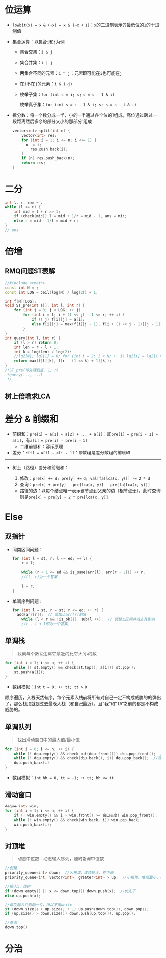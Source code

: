 # 位运算

+ `lowbit(x) = x & (-x) = x & (~x + 1)`：`x`的二进制表示的最低位的`1`的十进制值

+ 集合运算：以集合`i`和`j`为例

  + 集合交集：`i & j`

  + 集合并集：`i | j`

  + 两集合不同的元素：`i ^ j`：元素即可能在`i`也可能在`j`

  + 在`i`不在`j`的元素：`i & (~j)`

  + 枚举子集：`for (int s = i; s; s = s - 1 & i)`

    枚举真子集：`for (int s = i - 1 & i; s; s = s - 1 & i)`
  
+ 拆分数：将一个数分成一半，小的一半通过各个位的1组成，高位通过跨过一段距离然后多余的部分又小的那部分1组成

  ```c++
  vector<int> split(int n) {
      vector<int> res;
      for (int i = 1; i <= n; i <<= 1) {
  		n -= i;
          res.push_back(i);
      }
      if (n) res.push_back(n);
      return res;
  }
  ```

# 二分

```c++
int l, r, ans = ;
while (l <= r) {
    int mid = l + r >> 1;
    if (check(mid)) l = mid + 1/r = mid - 1, ans = mid;
    else r = mid - 1/l = mid + r; 
}
// ans
```

# 倍增

## RMQ问题ST表解

```c++
//#include <cmath>
const int N = ;
const int LOG = ceil(log(N) / log(2)) + 1;

int f[N][LOG];
void ST_pre(int a[], int l, int r) {
    for (int j = 0; j < LOG; ++ j) 
        for (int i = l; i + (1 << j) - 1 <= r; ++ i) {
            if (! j) f[i][j] = a[i];
            else f[i][j] = max(f[i][j - 1], f[i + (1 << j - 1)][j - 1]);
        }
}
int query(int l, int r) {
	if (l > r) return 0;
    int len = r - l + 1;
    int k = log(len) / log(2);
    //lg2[N]; lg2[1] = 0; for (int i = 2; i < N; ++ i) lg2[i] = lg2[i >> 1] + 1;
    return max(f[l][k], f[r - (1 << k) + 1][k]);
}
/*ST_pre(待处理数组, 1, n)
 *query(..., ...)
 */
```

## 树上倍增求LCA

# 差分 & 前缀和

+ 前缀和：`pre[i] = a[1] + a[2] + ... + a[i]`：即`pre[i] = pre[i - 1] + a[i]`，有`a[i] = pre[i] - pre[i - 1]`
  + 二维前缀和：容斥原理
+ 差分：`c[i] = a[i] - a[i - 1]`：原数组是差分数组的前缀和

---

+ 树上（路径）差分和前缀和：

  1. 修改：`pre[x] += d; pre[y] += d; val[fa[lca(x, y)]] -= 2 * d`
  2. 查询：`pre[x] + pre[y] - pre[lca(x, y)] - pre[fa[lca(x, y)]]`

  + 路径的边：以每个结点唯一表示该节点到父亲的边（根节点无），此时查询则是`pre[x] + pre[y] - 2 * pre[lca(x, y)]`

# Else

## 双指针

+ 同类区间问题：

  ```c++
  for (int l = st, r; l <= ed; ++ l) {
      r = l;
      
      while (r + 1 <= ed && is_same(arr[l], arr[r + 1])) ++ r;
      //(l, r)为一个答案
      
      l = r;
  }
  ```

+ 单调序列问题：

  ```c++
  for (int l = st, r = st; r <= ed; ++ r) {
  	add(arr[r]);  // 累加上arr[r]的值
      while (l < r && !is_ok())  sub(l ++);  // 调整左区间并减去其影响
      //r - l + 1即为一个答案
  
  ```

## 单调栈

> 找到每个数左边离它最近的比它大/小的数

```c++
for (int i = 1; i <= n; ++ i) {
    while (! st.empty() && check(st.top(), a[i])) st.pop();
    st.push(a[i]);
}
```

+ 数组模拟：`int t = 0; ++ tt; tt > 0`

顺序遍历，入栈天然有序，每个元素入栈前将所有对自己一定不构成威胁的的弹出了，那么栈顶就是过去最晚入栈（和自己最近），且”我“和”TA“之前的都是不构成威胁的。

## 单调队列

> 找出滑动窗口中的最大值/最小值

```c++
for (int i = 0; i <= n; ++ i) {
	while (! dqu.empty() && check_out(dqu.front())) dqu.pop_front();  //头部元素超过窗口大小
    while (! dqu.empty() && check(dqu.back(), i)) dqu.pop_back();  //维持单调
    dqu.push_back(i)
}
```

+ 数组模拟：`int hh = 0, tt = -1; ++ tt; hh <= tt`

## 滑动窗口

```c++
deque<int> win;
for (int i = 1; i <= n; ++ i) {
    if (! win.empty() && i - win.front() >= 窗口长度) win.pop_front();
    while (! win.empty() && check(win.back, i)) win.pop_back;
    win.push_back(i);
}
```

## 对顶堆

> 动态中位数：动态输入序列，随时查询中位数

```c++
//创建
priority_queue<int> down;  //大根堆，堆顶最大，在下面
priority_queue<int, vector<int>, greater<int> > up;  //小根堆，堆顶最小，在上面

//输入x，维护
if (down.empty() || x <= down.top()) down.push(x);  //优先下
else up.push(x);

//每次输入只影响一位，所以不用while
if (down.size() > up.size() + 1) up.push(down.top()), down.pop();
if (up.size() > down.size()) down.push(up.top()), up.pop();

//查询
down.top()
```

# 分治
